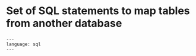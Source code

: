 # Set of SQL statements to map tables from another database

```{literalinclude} ../../src/sql/map_to_foreign_database.ddl
---
language: sql
---
```
